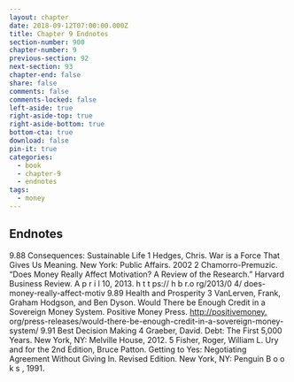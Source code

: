 ```yaml
---
layout: chapter
date: 2018-09-12T07:00:00.000Z
title: Chapter 9 Endnotes
section-number: 900
chapter-number: 9
previous-section: 92
next-section: 93
chapter-end: false
share: false
comments: false
comments-locked: false
left-aside: true
right-aside-top: true
right-aside-bottom: true
bottom-cta: true
download: false
pin-it: true
categories:
  - book
  - chapter-9
  - endnotes
tags:
  - money
---
```


## Endnotes
9.88 Consequences: Sustainable Life
1 Hedges, Chris. War is a Force That Gives Us Meaning. New York: Public
Affairs. 2002
2 Chamorro-Premuzic. “Does Money Really Affect Motivation? A Review of the
Research.” Harvard Business Review. A p r i l 10, 2013. h t t ps:// h b r.o rg/2013/0 4/
does-money-really-affect-motiv
9.89 Health and Prosperity
3 VanLerven, Frank, Graham Hodgson, and Ben Dyson. Would There be Enough
Credit in a Sovereign Money System. Positive Money Press. [http://positivemoney.](http://positivemoney.)
org/press-releases/would-there-be-enough-credit-in-a-sovereign-money-system/
9.91 Best Decision Making
4 Graeber, David. Debt: The First 5,000 Years. New York, NY: Melville House, 2012.
5 Fisher, Roger, William L. Ury and for the 2nd Edition, Bruce Patton. Getting to Yes:
Negotiating Agreement Without Giving In. Revised Edition. New York, NY: Penguin
B o o k s , 1991.
